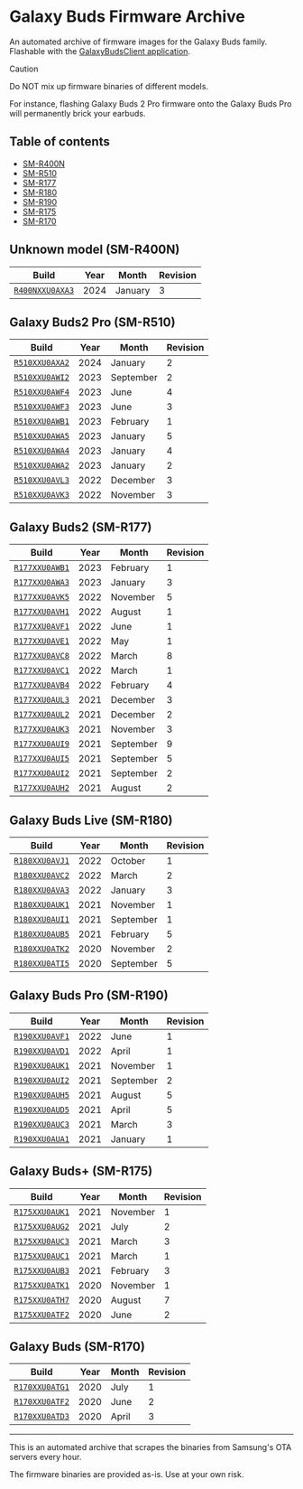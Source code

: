 # Galaxy Buds Firmware Archive

An automated archive of firmware images for the Galaxy Buds family. Flashable with the [GalaxyBudsClient application](https://github.com/ThePBone/GalaxyBudsClient).

> [!CAUTION]
> Do NOT mix up firmware binaries of different models.
>
> For instance, flashing Galaxy Buds 2 Pro firmware onto the Galaxy Buds Pro will permanently brick your earbuds.

## Table of contents

- [SM-R400N](#unknown-model-sm-r400n)
- [SM-R510](#galaxy-buds2-pro-sm-r510)
- [SM-R177](#galaxy-buds2-sm-r177)
- [SM-R180](#galaxy-buds-live-sm-r180)
- [SM-R190](#galaxy-buds-pro-sm-r190)
- [SM-R175](#galaxy-buds-sm-r175)
- [SM-R170](#galaxy-buds-sm-r170)

## Unknown model (SM-R400N)

| Build | Year | Month | Revision |
| ----- | ---- | ----- | -------- |
| [`R400NXXU0AXA3`](https://github.com/ThePBone/galaxy-buds-firmware-archive/raw/main/R400N/FOTA_R400NXXU0AXA3.bin) | 2024 | January | 3 |

## Galaxy Buds2 Pro (SM-R510)

| Build | Year | Month | Revision |
| ----- | ---- | ----- | -------- |
| [`R510XXU0AXA2`](https://github.com/ThePBone/galaxy-buds-firmware-archive/raw/main/R510/FOTA_R510XXU0AXA2.bin) | 2024 | January | 2 |
| [`R510XXU0AWI2`](https://github.com/ThePBone/galaxy-buds-firmware-archive/raw/main/R510/FOTA_R510XXU0AWI2.bin) | 2023 | September | 2 |
| [`R510XXU0AWF4`](https://github.com/ThePBone/galaxy-buds-firmware-archive/raw/main/R510/FOTA_R510XXU0AWF4.bin) | 2023 | June | 4 |
| [`R510XXU0AWF3`](https://github.com/ThePBone/galaxy-buds-firmware-archive/raw/main/R510/FOTA_R510XXU0AWF3.bin) | 2023 | June | 3 |
| [`R510XXU0AWB1`](https://github.com/ThePBone/galaxy-buds-firmware-archive/raw/main/R510/FOTA_R510XXU0AWB1.bin) | 2023 | February | 1 |
| [`R510XXU0AWA5`](https://github.com/ThePBone/galaxy-buds-firmware-archive/raw/main/R510/FOTA_R510XXU0AWA5.bin) | 2023 | January | 5 |
| [`R510XXU0AWA4`](https://github.com/ThePBone/galaxy-buds-firmware-archive/raw/main/R510/FOTA_R510XXU0AWA4.bin) | 2023 | January | 4 |
| [`R510XXU0AWA2`](https://github.com/ThePBone/galaxy-buds-firmware-archive/raw/main/R510/FOTA_R510XXU0AWA2.bin) | 2023 | January | 2 |
| [`R510XXU0AVL3`](https://github.com/ThePBone/galaxy-buds-firmware-archive/raw/main/R510/FOTA_R510XXU0AVL3.bin) | 2022 | December | 3 |
| [`R510XXU0AVK3`](https://github.com/ThePBone/galaxy-buds-firmware-archive/raw/main/R510/FOTA_R510XXU0AVK3.bin) | 2022 | November | 3 |

## Galaxy Buds2 (SM-R177)

| Build | Year | Month | Revision |
| ----- | ---- | ----- | -------- |
| [`R177XXU0AWB1`](https://github.com/ThePBone/galaxy-buds-firmware-archive/raw/main/R177/FOTA_R177XXU0AWB1.bin) | 2023 | February | 1 |
| [`R177XXU0AWA3`](https://github.com/ThePBone/galaxy-buds-firmware-archive/raw/main/R177/FOTA_R177XXU0AWA3.bin) | 2023 | January | 3 |
| [`R177XXU0AVK5`](https://github.com/ThePBone/galaxy-buds-firmware-archive/raw/main/R177/FOTA_R177XXU0AVK5.bin) | 2022 | November | 5 |
| [`R177XXU0AVH1`](https://github.com/ThePBone/galaxy-buds-firmware-archive/raw/main/R177/FOTA_R177XXU0AVH1.bin) | 2022 | August | 1 |
| [`R177XXU0AVF1`](https://github.com/ThePBone/galaxy-buds-firmware-archive/raw/main/R177/FOTA_R177XXU0AVF1.bin) | 2022 | June | 1 |
| [`R177XXU0AVE1`](https://github.com/ThePBone/galaxy-buds-firmware-archive/raw/main/R177/FOTA_R177XXU0AVE1.bin) | 2022 | May | 1 |
| [`R177XXU0AVC8`](https://github.com/ThePBone/galaxy-buds-firmware-archive/raw/main/R177/FOTA_R177XXU0AVC8.bin) | 2022 | March | 8 |
| [`R177XXU0AVC1`](https://github.com/ThePBone/galaxy-buds-firmware-archive/raw/main/R177/FOTA_R177XXU0AVC1.bin) | 2022 | March | 1 |
| [`R177XXU0AVB4`](https://github.com/ThePBone/galaxy-buds-firmware-archive/raw/main/R177/FOTA_R177XXU0AVB4.bin) | 2022 | February | 4 |
| [`R177XXU0AUL3`](https://github.com/ThePBone/galaxy-buds-firmware-archive/raw/main/R177/FOTA_R177XXU0AUL3.bin) | 2021 | December | 3 |
| [`R177XXU0AUL2`](https://github.com/ThePBone/galaxy-buds-firmware-archive/raw/main/R177/FOTA_R177XXU0AUL2.bin) | 2021 | December | 2 |
| [`R177XXU0AUK3`](https://github.com/ThePBone/galaxy-buds-firmware-archive/raw/main/R177/FOTA_R177XXU0AUK3.bin) | 2021 | November | 3 |
| [`R177XXU0AUI9`](https://github.com/ThePBone/galaxy-buds-firmware-archive/raw/main/R177/FOTA_R177XXU0AUI9.bin) | 2021 | September | 9 |
| [`R177XXU0AUI5`](https://github.com/ThePBone/galaxy-buds-firmware-archive/raw/main/R177/FOTA_R177XXU0AUI5.bin) | 2021 | September | 5 |
| [`R177XXU0AUI2`](https://github.com/ThePBone/galaxy-buds-firmware-archive/raw/main/R177/FOTA_R177XXU0AUI2.bin) | 2021 | September | 2 |
| [`R177XXU0AUH2`](https://github.com/ThePBone/galaxy-buds-firmware-archive/raw/main/R177/FOTA_R177XXU0AUH2.bin) | 2021 | August | 2 |

## Galaxy Buds Live (SM-R180)

| Build | Year | Month | Revision |
| ----- | ---- | ----- | -------- |
| [`R180XXU0AVJ1`](https://github.com/ThePBone/galaxy-buds-firmware-archive/raw/main/R180/FOTA_R180XXU0AVJ1.bin) | 2022 | October | 1 |
| [`R180XXU0AVC2`](https://github.com/ThePBone/galaxy-buds-firmware-archive/raw/main/R180/FOTA_R180XXU0AVC2.bin) | 2022 | March | 2 |
| [`R180XXU0AVA3`](https://github.com/ThePBone/galaxy-buds-firmware-archive/raw/main/R180/FOTA_R180XXU0AVA3.bin) | 2022 | January | 3 |
| [`R180XXU0AUK1`](https://github.com/ThePBone/galaxy-buds-firmware-archive/raw/main/R180/FOTA_R180XXU0AUK1.bin) | 2021 | November | 1 |
| [`R180XXU0AUI1`](https://github.com/ThePBone/galaxy-buds-firmware-archive/raw/main/R180/FOTA_R180XXU0AUI1.bin) | 2021 | September | 1 |
| [`R180XXU0AUB5`](https://github.com/ThePBone/galaxy-buds-firmware-archive/raw/main/R180/FOTA_R180XXU0AUB5.bin) | 2021 | February | 5 |
| [`R180XXU0ATK2`](https://github.com/ThePBone/galaxy-buds-firmware-archive/raw/main/R180/FOTA_R180XXU0ATK2.bin) | 2020 | November | 2 |
| [`R180XXU0ATI5`](https://github.com/ThePBone/galaxy-buds-firmware-archive/raw/main/R180/FOTA_R180XXU0ATI5.bin) | 2020 | September | 5 |

## Galaxy Buds Pro (SM-R190)

| Build | Year | Month | Revision |
| ----- | ---- | ----- | -------- |
| [`R190XXU0AVF1`](https://github.com/ThePBone/galaxy-buds-firmware-archive/raw/main/R190/FOTA_R190XXU0AVF1.bin) | 2022 | June | 1 |
| [`R190XXU0AVD1`](https://github.com/ThePBone/galaxy-buds-firmware-archive/raw/main/R190/FOTA_R190XXU0AVD1.bin) | 2022 | April | 1 |
| [`R190XXU0AUK1`](https://github.com/ThePBone/galaxy-buds-firmware-archive/raw/main/R190/FOTA_R190XXU0AUK1.bin) | 2021 | November | 1 |
| [`R190XXU0AUI2`](https://github.com/ThePBone/galaxy-buds-firmware-archive/raw/main/R190/FOTA_R190XXU0AUI2.bin) | 2021 | September | 2 |
| [`R190XXU0AUH5`](https://github.com/ThePBone/galaxy-buds-firmware-archive/raw/main/R190/FOTA_R190XXU0AUH5.bin) | 2021 | August | 5 |
| [`R190XXU0AUD5`](https://github.com/ThePBone/galaxy-buds-firmware-archive/raw/main/R190/FOTA_R190XXU0AUD5.bin) | 2021 | April | 5 |
| [`R190XXU0AUC3`](https://github.com/ThePBone/galaxy-buds-firmware-archive/raw/main/R190/FOTA_R190XXU0AUC3.bin) | 2021 | March | 3 |
| [`R190XXU0AUA1`](https://github.com/ThePBone/galaxy-buds-firmware-archive/raw/main/R190/FOTA_R190XXU0AUA1.bin) | 2021 | January | 1 |

## Galaxy Buds+ (SM-R175)

| Build | Year | Month | Revision |
| ----- | ---- | ----- | -------- |
| [`R175XXU0AUK1`](https://github.com/ThePBone/galaxy-buds-firmware-archive/raw/main/R175/FOTA_R175XXU0AUK1.bin) | 2021 | November | 1 |
| [`R175XXU0AUG2`](https://github.com/ThePBone/galaxy-buds-firmware-archive/raw/main/R175/FOTA_R175XXU0AUG2.bin) | 2021 | July | 2 |
| [`R175XXU0AUC3`](https://github.com/ThePBone/galaxy-buds-firmware-archive/raw/main/R175/FOTA_R175XXU0AUC3.bin) | 2021 | March | 3 |
| [`R175XXU0AUC1`](https://github.com/ThePBone/galaxy-buds-firmware-archive/raw/main/R175/FOTA_R175XXU0AUC1.bin) | 2021 | March | 1 |
| [`R175XXU0AUB3`](https://github.com/ThePBone/galaxy-buds-firmware-archive/raw/main/R175/FOTA_R175XXU0AUB3.bin) | 2021 | February | 3 |
| [`R175XXU0ATK1`](https://github.com/ThePBone/galaxy-buds-firmware-archive/raw/main/R175/FOTA_R175XXU0ATK1.bin) | 2020 | November | 1 |
| [`R175XXU0ATH7`](https://github.com/ThePBone/galaxy-buds-firmware-archive/raw/main/R175/FOTA_R175XXU0ATH7.bin) | 2020 | August | 7 |
| [`R175XXU0ATF2`](https://github.com/ThePBone/galaxy-buds-firmware-archive/raw/main/R175/FOTA_R175XXU0ATF2.bin) | 2020 | June | 2 |

## Galaxy Buds (SM-R170)

| Build | Year | Month | Revision |
| ----- | ---- | ----- | -------- |
| [`R170XXU0ATG1`](https://github.com/ThePBone/galaxy-buds-firmware-archive/raw/main/R170/FOTA_R170XXU0ATG1.bin) | 2020 | July | 1 |
| [`R170XXU0ATF2`](https://github.com/ThePBone/galaxy-buds-firmware-archive/raw/main/R170/FOTA_R170XXU0ATF2.bin) | 2020 | June | 2 |
| [`R170XXU0ATD3`](https://github.com/ThePBone/galaxy-buds-firmware-archive/raw/main/R170/FOTA_R170XXU0ATD3.bin) | 2020 | April | 3 |



_________________

This is an automated archive that scrapes the binaries from Samsung's OTA servers every hour.

The firmware binaries are provided as-is. Use at your own risk.
